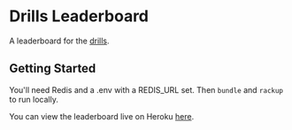 # Drills Leaderboard

A leaderboard for the [drills](https://github.com/sjmog/drills).

## Getting Started

You'll need Redis and a .env with a REDIS_URL set. Then `bundle` and `rackup` to run locally.

You can view the leaderboard live on Heroku [here](https://drills-leaderboard.herokuapp.com/).